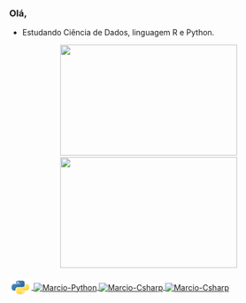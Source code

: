 ### Olá, 

- Estudando Ciência de Dados, linguagem R e Python.

<div align="center">
  <a href="https://github.com/Mkazuhikovakassugui">
  <img height="200" width = 320 src="https://github-readme-stats.vercel.app/api?username=Mkazuhikovakassugui&show_icons=true&theme=dark&include_all_commits=true&count_private=true">
  <img height="200" width = 320 src="https://github-readme-stats.vercel.app/api/top-langs/?username=Mkazuhikovakassugui&layout=compact&langs_count=7&theme=dark">
</div>
<div style="display: inline_block"><br>
  <img align="center" alt="Marcio-Python" height="30" width="40" src="https://raw.githubusercontent.com/devicons/devicon/master/icons/python/python-original.svg">
  <img align="center" alt="Marcio-Python" height="30" width="40" src="https://cdn.jsdelivr.net/gh/devicons/devicon/icons/java/java-original.svg">
  <img align="center" alt="Marcio-Csharp" height="30" width="40" src="https://cdn.jsdelivr.net/gh/devicons/devicon/icons/c/c-original.svg">
  <img align="center" alt="Marcio-Csharp" height="30" width="40" src="https://cdn.jsdelivr.net/gh/devicons/devicon/icons/r/r-original.svg">
</div>
 
  
        
  
          
